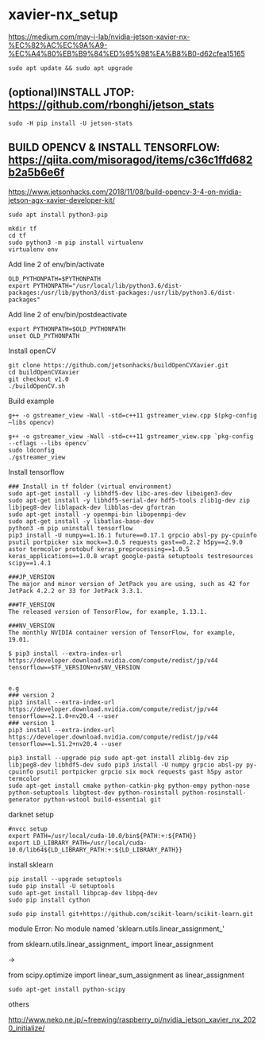 # xavier-nx_setup

https://medium.com/may-i-lab/nvidia-jetson-xavier-nx-%EC%82%AC%EC%9A%A9-%EC%A4%80%EB%B9%84%ED%95%98%EA%B8%B0-d62cfea15165

```
sudo apt update && sudo apt upgrade
```

## (optional)INSTALL JTOP: https://github.com/rbonghi/jetson_stats

```
sudo -H pip install -U jetson-stats
```

## BUILD OPENCV & INSTALL TENSORFLOW: https://qiita.com/misoragod/items/c36c1ffd682b2a5b6e6f 

https://www.jetsonhacks.com/2018/11/08/build-opencv-3-4-on-nvidia-jetson-agx-xavier-developer-kit/

```
sudo apt install python3-pip

mkdir tf
cd tf
sudo python3 -m pip install virtualenv
virtualenv env
```

Add line 2 of env/bin/activate
```
OLD_PYTHONPATH=$PYTHONPATH
export PYTHONPATH="/usr/local/lib/python3.6/dist-packages:/usr/lib/python3/dist-packages:/usr/lib/python3.6/dist-packages"
```

Add line 2 of env/bin/postdeactivate
```
export PYTHONPATH=$OLD_PYTHONPATH
unset OLD_PYTHONPATH
```

Install openCV
```
git clone https://github.com/jetsonhacks/buildOpenCVXavier.git
cd buildOpenCVXavier
git checkout v1.0
./buildOpenCV.sh
```

Build example
```
g++ -o gstreamer_view -Wall -std=c++11 gstreamer_view.cpp $(pkg-config –libs opencv)

g++ -o gstreamer_view -Wall -std=c++11 gstreamer_view.cpp `pkg-config --cflags --libs opencv`
sudo ldconfig 
./gstreamer_view
```

Install tensorflow
```
### Install in tf folder (virtual environment)
sudo apt-get install -y libhdf5-dev libc-ares-dev libeigen3-dev
sudo apt-get install -y libhdf5-serial-dev hdf5-tools zlib1g-dev zip libjpeg8-dev liblapack-dev libblas-dev gfortran
sudo apt-get install -y openmpi-bin libopenmpi-dev
sudo apt-get install -y libatlas-base-dev
python3 -m pip uninstall tensorflow
pip3 install -U numpy==1.16.1 future==0.17.1 grpcio absl-py py-cpuinfo psutil portpicker six mock==3.0.5 requests gast==0.2.2 h5py==2.9.0 astor termcolor protobuf keras_preprocessing==1.0.5 keras_applications==1.0.8 wrapt google-pasta setuptools testresources scipy==1.4.1

###JP_VERSION
The major and minor version of JetPack you are using, such as 42 for JetPack 4.2.2 or 33 for JetPack 3.3.1.

###TF_VERSION
The released version of TensorFlow, for example, 1.13.1.

###NV_VERSION
The monthly NVIDIA container version of TensorFlow, for example, 19.01.

$ pip3 install --extra-index-url https://developer.download.nvidia.com/compute/redist/jp/v44 tensorflow==$TF_VERSION+nv$NV_VERSION


e.g
### version 2
pip3 install --extra-index-url https://developer.download.nvidia.com/compute/redist/jp/v44 tensorflow==2.1.0+nv20.4 --user
### version 1
pip3 install --extra-index-url https://developer.download.nvidia.com/compute/redist/jp/v44 tensorflow==1.51.2+nv20.4 --user

```

```
pip3 install --upgrade pip sudo apt-get install zlib1g-dev zip libjpeg8-dev libhdf5-dev sudo pip3 install -U numpy grpcio absl-py py-cpuinfo psutil portpicker grpcio six mock requests gast h5py astor termcolor
sudo apt-get install cmake python-catkin-pkg python-empy python-nose python-setuptools libgtest-dev python-rosinstall python-rosinstall-generator python-wstool build-essential git
```

darknet setup
```
#nvcc setup
export PATH=/usr/local/cuda-10.0/bin${PATH:+:${PATH}}
export LD_LIBRARY_PATH=/usr/local/cuda-10.0/lib64${LD_LIBRARY_PATH:+:${LD_LIBRARY_PATH}}
```

install sklearn
```
pip install --upgrade setuptools
sudo pip install -U setuptools
sudo apt-get install libpcap-dev libpq-dev
sudo pip install cython

sudo pip install git+https://github.com/scikit-learn/scikit-learn.git
```
module Error: No module named 'sklearn.utils.linear_assignment_'

from sklearn.utils.linear_assignment_ import linear_assignment

->

from scipy.optimize import linear_sum_assignment as linear_assignment

```
sudo apt-get install python-scipy
```

others

http://www.neko.ne.jp/~freewing/raspberry_pi/nvidia_jetson_xavier_nx_2020_initialize/
